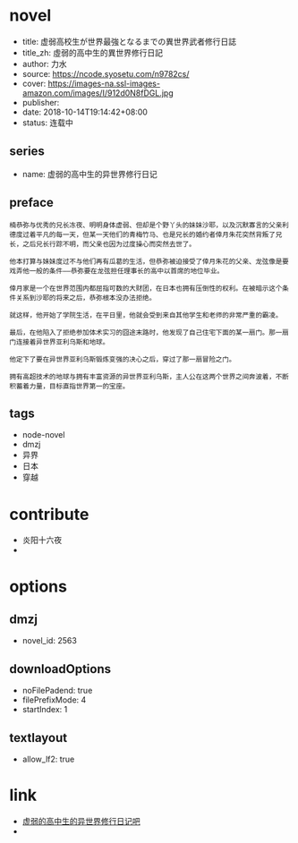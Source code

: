 # novel

- title: 虚弱高校生が世界最強となるまでの異世界武者修行日誌
- title_zh: 虛弱的高中生的異世界修行日記
- author: 力水
- source: https://ncode.syosetu.com/n9782cs/
- cover: https://images-na.ssl-images-amazon.com/images/I/912d0N8fDGL.jpg
- publisher:
- date: 2018-10-14T19:14:42+08:00
- status: 连载中

## series

- name: 虚弱的高中生的异世界修行日记

## preface


```
楠恭弥与优秀的兄长冻夜、明明身体虚弱、但却是个野丫头的妹妹沙耶，以及沉默寡言的父亲利德度过着平凡的每一天，但某一天他们的青梅竹马、也是兄长的婚约者倖月朱花突然背叛了兄长，之后兄长行踪不明，而父亲也因为过度操心而突然去世了。

他本打算与妹妹度过不与他们再有瓜葛的生活，但恭弥被迫接受了倖月朱花的父亲、龙弦像是要戏弄他一般的条件——恭弥要在龙弦担任理事长的高中以首席的地位毕业。

倖月家是一个在世界范围内都屈指可数的大财团，在日本也拥有压倒性的权利。在被暗示这个条件关系到沙耶的将来之后，恭弥根本没办法拒绝。

就这样，他开始了学院生活，在平日里，他就会受到来自其他学生和老师的非常严重的霸凌。

最后，在他陷入了拒绝参加体术实习的囧途末路时，他发现了自己住宅下面的某一扇门。那一扇门连接着异世界亚利乌斯和地球。

他定下了要在异世界亚利乌斯锻炼变强的决心之后，穿过了那一扇冒险之门。

拥有高超技术的地球与拥有丰富资源的异世界亚利乌斯，主人公在这两个世界之间奔波着，不断积蓄着力量，目标直指世界第一的宝座。
```

## tags

- node-novel
- dmzj
- 异界
- 日本
- 穿越

# contribute

- 炎阳十六夜
- 

# options

## dmzj

- novel_id: 2563

## downloadOptions

- noFilePadend: true
- filePrefixMode: 4
- startIndex: 1

## textlayout

- allow_lf2: true

# link

- [虚弱的高中生的异世界修行日记吧](https://tieba.baidu.com/f?kw=%E8%99%9A%E5%BC%B1%E7%9A%84%E9%AB%98%E4%B8%AD%E7%94%9F%E7%9A%84%E5%BC%82%E4%B8%96%E7%95%8C%E4%BF%AE%E8%A1%8C%E6%97%A5%E8%AE%B0&ie=utf-8 "虚弱的高中生的异世界修行日记")
- 
